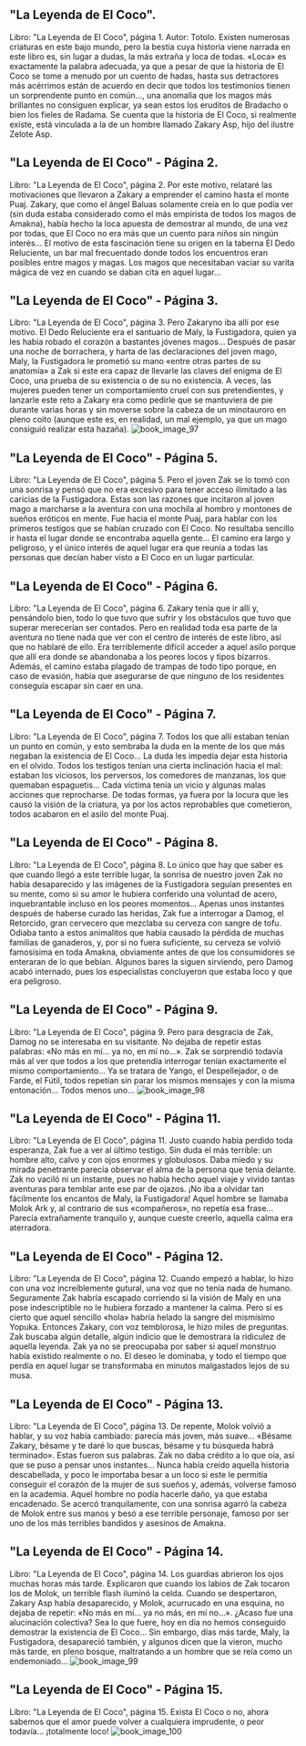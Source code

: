 ## "La Leyenda de El Coco".
Libro: "La Leyenda de El Coco", página 1.
Autor: Totolo.
Existen numerosas criaturas en este bajo mundo, pero la bestia cuya historia viene narrada en este libro es, sin lugar a dudas, la más extraña y loca de todas.
«Loca» es exactamente la palabra adecuada, ya que a pesar de que la historia de El Coco se tome a menudo por un cuento de hadas, hasta sus detractores más acérrimos están de acuerdo en decir que todos los testimonios tienen un sorprendente punto en común..., una anomalía que los magos más brillantes no consiguen explicar, ya sean estos los eruditos de Bradacho o bien los fieles de Radama.
Se cuenta que la historia de El Coco,  si realmente existe, está vinculada a la de un hombre llamado  Zakary Asp, hijo del ilustre Zelote Asp.

## "La Leyenda de El Coco" - Página 2.
Libro: "La Leyenda de El Coco", página 2.
Por este motivo, relataré las motivaciones que llevaron a Zakary a emprender el camino hasta el monte Puaj.
Zakary, que como el ángel Baluas solamente creía en lo que podía ver (sin duda estaba considerado como el más empirista de todos los magos de Amakna), había hecho la loca apuesta de demostrar al mundo, de una vez por todas, que El Coco no era más que un cuento para niños sin ningún interés...
El motivo de esta fascinación tiene su origen en la taberna El Dedo Reluciente, un bar mal frecuentado donde todos los encuentros eran posibles entre magos y magas. Los magos que necesitaban vaciar su varita mágica de vez en cuando se daban cita en aquel lugar...

## "La Leyenda de El Coco" - Página 3.
Libro: "La Leyenda de El Coco", página 3.
Pero Zakaryno iba allí por ese motivo. El Dedo Reluciente era el santuario de Maly, la Fustigadora, quien ya les había robado el corazón a bastantes jóvenes magos...
Después de pasar una noche de borrachera, y harta de las declaraciones del joven mago, Maly, la Fustigadora le prometió su mano «entre otras partes de su anatomía» a Zak si este era capaz de llevarle las claves del enigma de El Coco, una prueba de su existencia o de su no existencia.
A veces, las mujeres pueden tener un comportamiento cruel con sus pretendientes, y lanzarle este reto a Zakary era como pedirle que se mantuviera de pie durante varias horas y sin moverse sobre la cabeza de un minotauroro en pleno coito (aunque este es, en realidad, un mal ejemplo, ya que un mago consiguió realizar esta hazaña).
![book_image_97](https://media.discordapp.net/attachments/1105643336989159555/1105648359118753913/97.jpg)

## "La Leyenda de El Coco" - Página 5.
Libro: "La Leyenda de El Coco", página 5.
Pero el joven Zak se lo tomó con una sonrisa y pensó que no era excesivo para tener acceso ilimitado a las caricias de la Fustigadora.
Estas son las razones que incitaron al joven mago a marcharse a la aventura con una mochila al hombro y montones de sueños eróticos en mente. Fue hacia el monte Puaj, para hablar con los primeros testigos que se habían cruzado con El Coco.
No resultaba sencillo ir hasta el lugar donde se encontraba aquella gente... El camino era largo y peligroso, y el único interés de aquel lugar era que reunía a todas las personas que decían haber visto a El Coco en un lugar particular.

## "La Leyenda de El Coco" - Página 6.
Libro: "La Leyenda de El Coco", página 6.
Zakary tenía que ir allí y, pensándolo bien, todo lo que tuvo que sufrir y los obstáculos que tuvo que superar merecerían ser contados. Pero en realidad toda esa parte de la aventura no tiene nada que ver con el centro de interés de este libro, así que no hablaré de ello.
Era terriblemente difícil acceder a aquel asilo porque que allí era donde se abandonaba a los peores locos y tipos bizarros. Además, el camino estaba plagado de trampas de todo tipo porque, en caso de evasión, había que asegurarse de que ninguno de los residentes conseguía escapar sin caer en una.

## "La Leyenda de El Coco" - Página 7.
Libro: "La Leyenda de El Coco", página 7.
Todos los que allí estaban tenían un punto en común, y esto sembraba la duda en la mente de los que más negaban la existencia de El Coco... La duda les impedía dejar esta historia en el olvido.
Todos los testigos tenían una cierta inclinación hacia el mal: estaban los viciosos, los perversos, los comedores de manzanas, los que quemaban espaguetis... Cada víctima tenía un vicio y algunas malas acciones que reprocharse. De todas formas, ya fuera por la locura que les causó la visión de la criatura, ya por los actos reprobables que cometieron, todos acabaron en el asilo del monte Puaj.

## "La Leyenda de El Coco" - Página 8.
Libro: "La Leyenda de El Coco", página 8.
Lo único que hay que saber es que cuando llegó a este terrible lugar, la sonrisa de nuestro joven Zak no había desaparecido y las imágenes de la Fustigadora seguían presentes en su mente, como si su amor le hubiera conferido una voluntad de acero, inquebrantable incluso en los peores momentos...
Apenas unos instantes después de haberse curado las heridas, Zak fue a interrogar a Damog, el Retorcido, gran cervecero que mezclaba su cerveza con sangre de tofu. Odiaba tanto a estos animalitos que había causado la pérdida de muchas familias de ganaderos, y, por si no fuera suficiente, su cerveza se volvió famosísima en toda Amakna, obviamente antes de que los consumidores se enteraran de lo que bebían. Algunos bares la siguen sirviendo, pero Damog acabó internado, pues los especialistas concluyeron que estaba loco y que era peligroso.

## "La Leyenda de El Coco" - Página 9.
Libro: "La Leyenda de El Coco", página 9.
Pero para desgracia de Zak, Damog no se interesaba en su visitante. No dejaba de repetir estas palabras: «No más en mí... ya no, en mí no...». Zak se sorprendió todavía más al ver que todos a los que pretendía interrogar tenían exactamente el mismo comportamiento... Ya se tratara de Yango, el Despellejador, o de Farde, el Fútil, todos repetían sin parar los mismos mensajes y con la misma entonación...
Todos menos uno...
![book_image_98](https://media.discordapp.net/attachments/1105643336989159555/1105648360662253758/98.jpg)

## "La Leyenda de El Coco" - Página 11.
Libro: "La Leyenda de El Coco", página 11.
Justo cuando había perdido toda esperanza, Zak fue a ver al último testigo. Sin duda el más terrible: un hombre alto, calvo y con ojos enormes y globulosos. Daba miedo y su mirada penetrante parecía observar el alma de la persona que tenía delante. Zak no vaciló ni un instante, pues no había hecho aquel viaje y vivido tantas aventuras para temblar ante ese par de ojazos. ¡No iba a olvidar tan fácilmente los encantos de Maly, la Fustigadora!
Aquel hombre se llamaba Molok Ark y, al contrario de sus «compañeros», no repetía esa frase... Parecía extrañamente tranquilo y, aunque cueste creerlo, aquella calma era aterradora.

## "La Leyenda de El Coco" - Página 12.
Libro: "La Leyenda de El Coco", página 12.
Cuando empezó a hablar, lo hizo con una voz increíblemente gutural, una voz que no tenía nada de humano. Seguramente Zak habría escapado corriendo si la visión de Maly en una pose indescriptible no le hubiera forzado a mantener la calma. Pero sí es cierto que aquel sencillo «hola» habría helado la sangre del mismísimo Yopuka.
Entonces Zakary, con voz temblorosa, le hizo miles de preguntas. Zak buscaba algún detalle, algún indicio que le demostrara la ridiculez de aquella leyenda.
Zak ya no se preocupaba por saber si aquel monstruo había existido realmente o no. El deseo le dominaba, y todo el tiempo que perdía en aquel lugar se transformaba en minutos malgastados lejos de su musa.

## "La Leyenda de El Coco" - Página 13.
Libro: "La Leyenda de El Coco", página 13.
De repente, Molok volvió a hablar, y su voz había cambiado: parecía más joven, más suave... «Bésame Zakary, bésame y te daré lo que buscas, bésame y tu búsqueda habrá terminado». Estas fueron sus palabras.
Zak no daba crédito a lo que oía, así que se puso a pensar unos instantes... Nunca había creído aquella historia descabellada, y poco le importaba besar a un loco si este le permitía conseguir el corazón de la mujer de sus sueños y, además, volverse famoso en la academia.
Aquel hombre no podía hacerle daño, ya que estaba encadenado. Se acercó tranquilamente, con una sonrisa agarró la cabeza de Molok entre sus manos y besó a ese terrible personaje, famoso por ser uno de los más terribles bandidos y asesinos de Amakna.

## "La Leyenda de El Coco" - Página 14.
Libro: "La Leyenda de El Coco", página 14.
Los guardias abrieron los ojos muchas horas más tarde. Explicaron que cuando los labios de Zak tocaron los de Molok, un terrible flash iluminó la celda. Cuando se despertaron, Zakary Asp había desaparecido, y Molok, acurrucado en una esquina, no dejaba de repetir: «No más en mí... ya no más, en mí no...».
¿Acaso fue una alucinación colectiva? Sea lo que fuere, hoy en día no hemos conseguido demostrar la existencia de El Coco...
Sin embargo, días más tarde, Maly, la Fustigadora, desapareció también, y algunos dicen que la vieron, mucho más tarde, en pleno bosque, maltratando a un hombre que se reía como un endemoniado...
![book_image_99](https://media.discordapp.net/attachments/1105643336989159555/1105648362126057472/99.jpg)

## "La Leyenda de El Coco" - Página 15.
Libro: "La Leyenda de El Coco", página 15.
Exista El Coco o no, ahora sabemos que el amor puede volver a cualquiera imprudente, o peor todavía... ¡totalmente loco!
![book_image_100](https://media.discordapp.net/attachments/1105643336989159555/1105647452855488644/100.jpg)